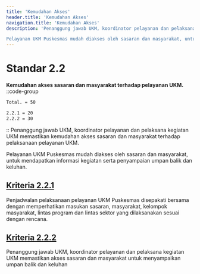 ```yaml
---
title: 'Kemudahan Akses'
header.title: 'Kemudahan Akses'
navigation.title: 'Kemudahan Akses'
description: 'Penanggung jawab UKM, koordinator pelayanan dan pelaksana kegiatan UKM memastikan kemudahan akses sasaran dan masyarakat terhadap pelaksanaan pelayanan UKM. 

Pelayanan UKM Puskesmas mudah diakses oleh sasaran dan masyarakat, untuk mendapatkan informasi kegiatan serta penyampaian umpan balik dan keluhan. '
---
```


# Standar 2.2 
**Kemudahan akses sasaran dan masyarakat terhadap pelayanan UKM.** 
::code-group
```bash [Nilai]
Total. = 50
```
```bash [Kriteria]
2.2.1 = 20
2.2.2 = 30
```
::
Penanggung jawab UKM, koordinator pelayanan dan pelaksana kegiatan UKM memastikan kemudahan akses sasaran dan masyarakat terhadap pelaksanaan pelayanan UKM. 

Pelayanan UKM Puskesmas mudah diakses oleh sasaran dan masyarakat, untuk mendapatkan informasi kegiatan serta penyampaian umpan balik dan keluhan. 

## [Kriteria 2.2.1 ](/2/2/1)
Penjadwalan pelaksanaan pelayanan UKM Puskesmas disepakati bersama dengan memperhatikan masukan sasaran, masyarakat, kelompok masyarakat, lintas program dan lintas sektor yang dilaksanakan sesuai dengan rencana. 

## [Kriteria 2.2.2 ](/2/2/2)
Penanggung jawab UKM, koordinator pelayanan dan pelaksana kegiatan UKM memastikan akses sasaran dan masyarakat untuk menyampaikan umpan balik dan keluhan 
